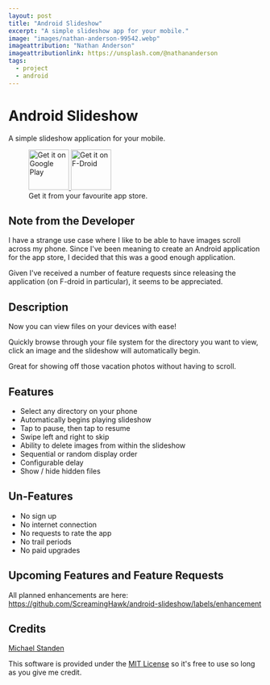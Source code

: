 ```yaml
---
layout: post
title: "Android Slideshow"
excerpt: "A simple slideshow app for your mobile."
image: "images/nathan-anderson-99542.webp"
imageattribution: "Nathan Anderson"
imageattributionlink: https://unsplash.com/@nathananderson
tags:
  - project
  - android
---
```


# Android Slideshow
A simple slideshow application for your mobile.

<figure class="half">
	<a href="https://play.google.com/store/apps/details?id=link.standen.michael.slideshow" target="_blank">
		<img src="https://play.google.com/intl/en_us/badges/images/generic/en-play-badge.png" alt="Get it on Google Play" height="80">
	</a>
	<a href="https://f-droid.org/repository/browse/?fdid=link.standen.michael.slideshow" target="_blank">
		<img src="https://f-droid.org/badge/get-it-on.png" alt="Get it on F-Droid" height="80">
	</a>
	<figcaption>Get it from your favourite app store.</figcaption>
</figure>

## Note from the Developer
I have a strange use case where I like to be able to have images scroll across my phone.
Since I've been meaning to create an Android application for the app store, I decided that this was a good enough application.

Given I've received a number of feature requests since releasing the application (on F-droid in particular), it seems to be appreciated.

## Description
Now you can view files on your devices with ease!

Quickly browse through your file system for the directory you want to view, click an image and the slideshow will automatically begin.

Great for showing off those vacation photos without having to scroll.

## Features
* Select any directory on your phone
* Automatically begins playing slideshow
* Tap to pause, then tap to resume
* Swipe left and right to skip
* Ability to delete images from within the slideshow
* Sequential or random display order
* Configurable delay
* Show / hide hidden files

## Un-Features
* No sign up
* No internet connection
* No requests to rate the app
* No trail periods
* No paid upgrades

## Upcoming Features and Feature Requests
All planned enhancements are here: https://github.com/ScreamingHawk/android-slideshow/labels/enhancement

## Credits
[Michael Standen](/)

This software is provided under the [MIT License](https://tldrlegal.com/license/mit-license) so it's free to use so long as you give me credit.
